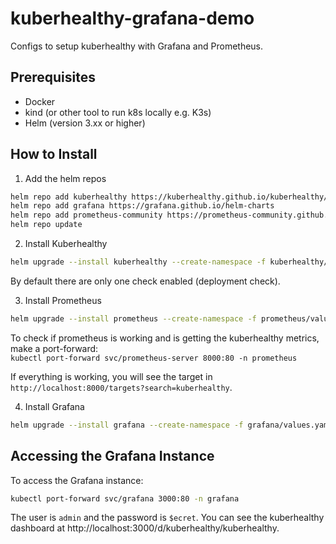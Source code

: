 # kuberhealthy-grafana-demo
Configs to setup kuberhealthy with Grafana and Prometheus.

## Prerequisites
* Docker
* kind (or other tool to run k8s locally e.g. K3s)
* Helm (version 3.xx or higher)

## How to Install
1. Add the helm repos
```bash
helm repo add kuberhealthy https://kuberhealthy.github.io/kuberhealthy/helm-repos
helm repo add grafana https://grafana.github.io/helm-charts
helm repo add prometheus-community https://prometheus-community.github.io/helm-charts
helm repo update
```

2. Install Kuberhealthy
```bash
helm upgrade --install kuberhealthy --create-namespace -f kuberhealthy/values.yaml kuberhealthy/kuberhealthy -n kuberhealthy
``` 

By default there are only one check enabled (deployment check).

3. Install Prometheus
```bash
helm upgrade --install prometheus --create-namespace -f prometheus/values.yaml prometheus-community/prometheus -n prometheus
``` 

To check if prometheus is working and is getting the kuberhealthy metrics, make a port-forward:   
`kubectl port-forward svc/prometheus-server 8000:80 -n prometheus`   

If everything is working, you will see the target in `http://localhost:8000/targets?search=kuberhealthy`.

4. Install Grafana
```bash
helm upgrade --install grafana --create-namespace -f grafana/values.yaml grafana/grafana -n grafana
``` 

## Accessing the Grafana Instance 
To access the Grafana instance:
```bash
kubectl port-forward svc/grafana 3000:80 -n grafana
```

The user is `admin` and the password is `$ecret`.
You can see the kuberhealthy dashboard at http://localhost:3000/d/kuberhealthy/kuberhealthy. 



